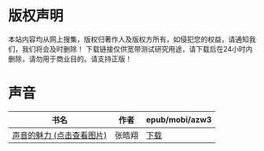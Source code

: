 # 版权声明

本站内容均从网上搜集，版权归著作人及版权方所有，如侵犯您的权益，请通知我们，我们将会及时删除！ 下载链接仅供宽带测试研究用途，请下载后在24小时内删除，请勿用于商业目的。请支持正版！

# 声音

| 书名 | 作者 | epub/mobi/azw3 |
| --- | --- | --- |
| [声音的魅力 (点击查看图片)](https://www.dushupai.com/attachment/2024/06/09/02b60bff9ee9d8ae.jpg) | 张皓翔 | [下载](https://url89.ctfile.com/f/31084289-1356991552-babdf5?p=8866) |
